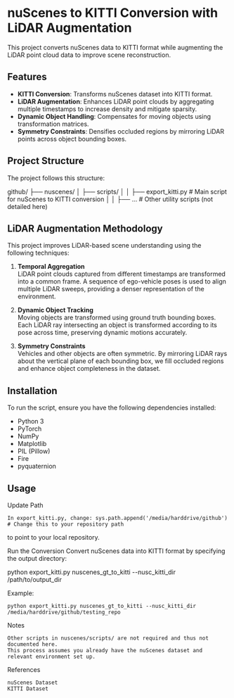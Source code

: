 # nuScenes to KITTI Conversion with LiDAR Augmentation

This project converts nuScenes data to KITTI format while augmenting the LiDAR point cloud data to improve scene reconstruction.

## Features
- **KITTI Conversion**: Transforms nuScenes dataset into KITTI format.
- **LiDAR Augmentation**: Enhances LiDAR point clouds by aggregating multiple timestamps to increase density and mitigate sparsity.
- **Dynamic Object Handling**: Compensates for moving objects using transformation matrices.
- **Symmetry Constraints**: Densifies occluded regions by mirroring LiDAR points across object bounding boxes.

## Project Structure
The project follows this structure:

github/ ├── nuscenes/ │ ├── scripts/ │ │ ├── export_kitti.py # Main script for nuScenes to KITTI conversion │ │ ├── ... # Other utility scripts (not detailed here)


## LiDAR Augmentation Methodology
This project improves LiDAR-based scene understanding using the following techniques:

1. **Temporal Aggregation**  
   LiDAR point clouds captured from different timestamps are transformed into a common frame. A sequence of ego-vehicle poses is used to align multiple LiDAR sweeps, providing a denser representation of the environment.

2. **Dynamic Object Tracking**  
   Moving objects are transformed using ground truth bounding boxes. Each LiDAR ray intersecting an object is transformed according to its pose across time, preserving dynamic motions accurately.

3. **Symmetry Constraints**  
   Vehicles and other objects are often symmetric. By mirroring LiDAR rays about the vertical plane of each bounding box, we fill occluded regions and enhance object completeness in the dataset.

## Installation
To run the script, ensure you have the following dependencies installed:
- Python 3
- PyTorch
- NumPy
- Matplotlib
- PIL (Pillow)
- Fire
- pyquaternion

## Usage
Update Path
    
    In export_kitti.py, change: sys.path.append('/media/harddrive/github')  # Change this to your repository path 
    
to point to your local repository.

Run the Conversion
Convert nuScenes data into KITTI format by specifying the output directory:

python export_kitti.py nuscenes_gt_to_kitti --nusc_kitti_dir /path/to/output_dir

Example:

    python export_kitti.py nuscenes_gt_to_kitti --nusc_kitti_dir /media/harddrive/github/testing_repo

Notes

    Other scripts in nuscenes/scripts/ are not required and thus not documented here.
    This process assumes you already have the nuScenes dataset and relevant environment set up.

References

    nuScenes Dataset
    KITTI Dataset
